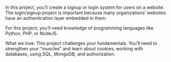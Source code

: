 In this project, you’ll create a signup or login system for users on a website. The login/signup project is important because many organizations’ websites have an authentication layer embedded in them.

For this project, you’ll need knowledge of programming languages like Python, PHP, or NodeJS.

What we love: This project challenges your fundamentals. You’ll need to strengthen your “muscles” and learn about cookies, working with databases, using SQL, MongoDB, and authorization.